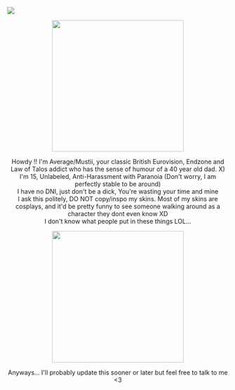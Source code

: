 ![](https://komarev.com/ghpvc/?username=AverageVaeb&color=lightgrey&label= ᘛ⁐̤ᕐᐷMolesWhacked )

<p align="center">
<img src="https://i.pinimg.com/736x/f0/45/f7/f045f7a5dfff4eb1f070f67a8ae79cac.jpg" width=300 height=300>
</p>



<div align="center">
Howdy !! I'm Average/Mustii, your classic British Eurovision, Endzone and Law of Talos addict who has the sense of humour of a 40 year old dad. X)
  
<div align="center">
I'm 15, Unlabeled, Anti-Harassment with Paranoia (Don't worry, I am perfectly stable to be around)
  
<div align="center">
I have no DNI, just don't be a dick, You're wasting your time and mine
  
<div align="center">
I ask this politely, DO NOT copy/inspo my skins. Most of my skins are cosplays, and it'd be pretty funny to see someone walking around as a character they dont even know XD

<div align="center">
I don't know what people put in these things LOL...

<p align="center">
<img src="https://images-wixmp-ed30a86b8c4ca887773594c2.wixmp.com/f/abe0290f-818c-4165-8053-fe76f7547091/diq3uwt-27c5d973-8778-40ba-b30b-6d1890f4daaf.png?token=eyJ0eXAiOiJKV1QiLCJhbGciOiJIUzI1NiJ9.eyJzdWIiOiJ1cm46YXBwOjdlMGQxODg5ODIyNjQzNzNhNWYwZDQxNWVhMGQyNmUwIiwiaXNzIjoidXJuOmFwcDo3ZTBkMTg4OTgyMjY0MzczYTVmMGQ0MTVlYTBkMjZlMCIsIm9iaiI6W1t7InBhdGgiOiJcL2ZcL2FiZTAyOTBmLTgxOGMtNDE2NS04MDUzLWZlNzZmNzU0NzA5MVwvZGlxM3V3dC0yN2M1ZDk3My04Nzc4LTQwYmEtYjMwYi02ZDE4OTBmNGRhYWYucG5nIn1dXSwiYXVkIjpbInVybjpzZXJ2aWNlOmZpbGUuZG93bmxvYWQiXX0._E9EXqdkgWv0Rs4YpibGHIKOuuBYRonediWtN2WadXA" width=300 height=300>


<div align="center">
Anyways... I'll probably update this sooner or later but feel free to talk to me <3
